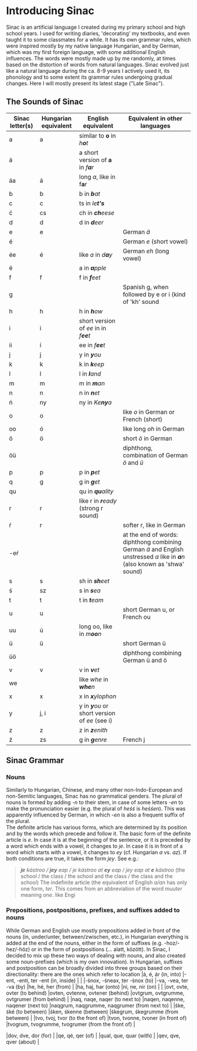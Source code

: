 # Introducing Sinac  
Sinac is an artificial language I created during my primary school and high school years. I used for writing diaries, 'decorating' my textbooks, and even taught it to some classmates for a while. It has its own grammar rules, which were inspired mostly by my native language Hungarian, and by German, which was my first foreign language, with some additional English influences. The words were mostly made up by me randomly, at times based on the distortion of words from natural languages. Sinac evolved just like a natural language during the ca. 8-9 years I actively used it, its phonology and to some extent its grammar rules undergoing gradual changes. Here I will mostly present its latest stage ("Late Sinac").  

## The Sounds of Sinac  
|Sinac letter(s) |Hungarian equivalent |English equivalent |Equivalent in other languages |
|---|---|---|---|
|a |a |similar to **o** in *h**o**t* | |
|á | |a short version of **a** in *f**a**r*| |
|áa |á |long *a*, like in f**a**r | |
|b |b |b in ***b**at*| |
|c |c |ts in *le**t's***| |
|ć |cs |ch in ***ch**eese*| |
|d |d |d in ***d**eer* | |
|e |e | |German *ä* | |
|é | | |German *e* (short vowel) |
|ée |é |like *a* in *d**a**y* |German *eh* (long vowel) |
|ë | |a in ***a**pple* | |
|f |f |f in ***f**eet* | |
|g | | |Spanish g, when followed by e or i (kind of 'kh' sound |
|h |h |h in ***h**ow*| |
|i |i |short version of *ee* in in *f**ee**t* | |
|ii |í |ee in *f**ee**t* | |
|j |j |y in ***y**ou* | |
|k |k |k in ***k**eep* | |
|l |l |l in ***l**and* | |
|m |m |m in ***m**an* | |
|n |n |n in ***n**et* | |
|ń |ny |ny in *Ke**ny**a*| |
|o |o | |like *o* in German or French (short)
|oo |ó | |like long *oh* in German |
|ö |ö | |short *ö* in German |
|öü | | |diphthong, combination of German *ö* and *ü* |
|p |p |p in ***p**et* | |
|q |g |g in ***g**et* | |
|qu | |qu in ***qu**ality* | |
|r |r |like r in ***r**eady* (strong r sound) | |
|ŕ |r | |softer r, like in German |
|-eŕ | | |at the end of words: diphthong combining German *ä* and English unstressed *a* like in ***a**n* (also known as 'shwa' sound) |
|s |s |sh in ***sh**eet* | |
|ś |sz |s in ***s**ea* | |
|t |t |t in ***t**eam* | |
|u |u | |short German u, or French ou |
|uu |ú |long oo, like in *m**oo**n* | |
|ü |ü | |short German ü |
|üö | | |diphthong combining German ü and ö |
|v |v |v in ***v**et* |
|we | |like *whe* in ***whe**n* | |
|x |x |x in ***x**ylophon* | |
|y |j, i |y in ***y**ou* or short version of *ee* (see i) | |
|z |z |z in ***z**enith* | |
|ź |zs |g in ***g**enre* |French j |


## Sinac Grammar
### Nouns
Similarly to Hungarian, Chinese, and many other non-Indo-European and non-Semitic languages, Sinac has no grammatical genders. The plural of nouns is formed
by adding *-n* to their stem, in case of some letters *-en* to make the pronunciation easier (e.g. the plural of *heśś* is *heśśen*). This was
apparently influenced by German, in which *-en* is also a frequent suffix of the plural.  
The definite article has various forms, which are determined by its position and by the words which precede and follow it. 
The basic form of the definite article is *e*. In case it is at the beginning of the sentence, or it is preceded by a word which
ends with a vowel, it changes to *je*. In case it is in front of a word which starts with a vowel, it changes to *ey* (cf. Hungarian
*a* vs. *az*). If both conditions are true, it takes the form *jey*. See e.g.:  
>***je** kástroo / **jey** eap / je kástroo at **ey** eap / jey eap at **e** kástroo* (the school / the class / the school and the class / 
the class and the school) 
The indefinite article (the equivalent of English *a/an* has only one form, *ter*. This comes from an abbreviation of the word *muuter* meaning *one*.
like Engi
### Prepositions, postpositions, prefixes, and suffixes added to nouns  
While German and English use mostly prepositions added in front of the nouns (in, under/unter, between/zwischen, etc.), in Hungarian everything is added at 
the end of the nouns, either in the form of suffixes (e.g. -hoz/-hez/-höz) or in the form of postpositions (... alatt, között). In Sinac, I
decided to mix up these two ways of dealing with nouns, and also created some noun-prefixes (which is my own innovation). In Hungarian, suffixes and postposition can be broadly divided into three groups based on their directionality: there are the ones which refer to location
|á, é, ár (in, into) |-ent, -enti, ter -ent (in, inside) | |
|-śnox, -śneax, ter -śnox (to) |-va, -vea, ter -va (by) |he, hé, her (from) |
|ha, haj, har (onto) |ni, ne, nir (on) | |
|ovt, ovte, ovter (to behind) |ovten, ovtenne, ovtener (behind) |ovtgrum, ovtgrumme, ovtgrumer (from behind) |
|naq, naqe, naqer (to next to) |naqen, naqenne, naqener (next to) |naqgrum, naqgrumme, naqgrumer (from next to) |
|śke, śké (to between) |śken, śkenne (between) |śkegrum, śkegrumme (from between) |
|tvo, tvoj, tvor (to the front of) |tvon, tvonne, tvoner (in front of) |tvogrum, tvogrumme, tvogrumer (from the front of) |

|dov, dve, dor (for) |
|qe, qé, qer (of) |
|qual, que, quar (with) |
|qev, qve, qver (about) |

